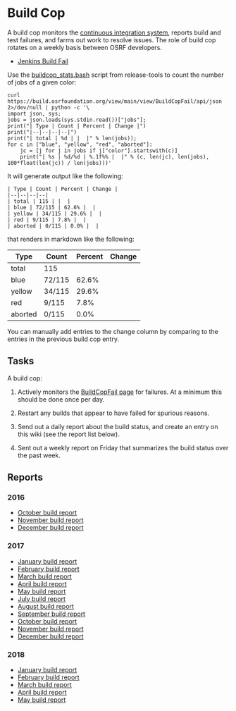 # Build Cop

A build cop monitors the [continuous integration system](http://build.osrfoundation.org), reports build and test failures, and farms out work to resolve issues. The role of build cop rotates on a weekly basis between OSRF developers.

* [Jenkins Build Fail](http://build.osrfoundation.org/view/main/view/BuildCopFail/)

Use the [buildcop_stats.bash](https://bitbucket.org/osrf/release-tools/src/7bc7933e953c0906b1e1e84c7c4681209bd0c932/jenkins-scripts/tools/buildcop_stats.bash?at=default&fileviewer=file-view-default) script from release-tools to count the number of jobs of a given color:

~~~
curl https://build.osrfoundation.org/view/main/view/BuildCopFail/api/json 2>/dev/null | python -c '\
import json, sys;
jobs = json.loads(sys.stdin.read())["jobs"];
print("| Type | Count | Percent | Change |")
print("|--|--|--|--|")
print("| total | %d | |  |" % len(jobs));
for c in ["blue", "yellow", "red", "aborted"]:
    jc = [j for j in jobs if j["color"].startswith(c)]
    print("| %s | %d/%d | %.1f%% |  |" % (c, len(jc), len(jobs), 100*float(len(jc)) / len(jobs)))'
~~~

It will generate output like the following:

~~~
| Type | Count | Percent | Change |
|--|--|--|--|
| total | 115 | |  |
| blue | 72/115 | 62.6% |  |
| yellow | 34/115 | 29.6% |  |
| red | 9/115 | 7.8% |  |
| aborted | 0/115 | 0.0% |  |
~~~

that renders in markdown like the following:

| Type | Count | Percent | Change |
|--|--|--|--|
| total | 115 | |  |
| blue | 72/115 | 62.6% |  |
| yellow | 34/115 | 29.6% |  |
| red | 9/115 | 7.8% |  |
| aborted | 0/115 | 0.0% |  |

You can manually add entries to the change column by comparing to the entries in the previous build cop entry.

## Tasks

A build cop:

1. Actively monitors the [BuildCopFail page](https://build.osrfoundation.org/view/main/view/BuildCopFail/) for failures. At a minimum this should be done once per day.

1. Restart any builds that appear to have failed for spurious reasons.

1. Send out a daily report about the build status, and create an entry on this wiki (see the report list below).

1. Sent out a weekly report on Friday that summarizes the build status over the past week.

## Reports

### 2016

* [October build report](https://bitbucket.org/osrf/gazebo/wiki/buildcop/2016/10)
* [November build report](https://bitbucket.org/osrf/gazebo/wiki/buildcop/2016/11)
* [December build report](https://bitbucket.org/osrf/gazebo/wiki/buildcop/2016/12)

### 2017

* [January build report](https://bitbucket.org/osrf/gazebo/wiki/buildcop/2017/01)
* [February build report](https://bitbucket.org/osrf/gazebo/wiki/buildcop/2017/02)
* [March build report](https://bitbucket.org/osrf/gazebo/wiki/buildcop/2017/03/15)
* [April build report](https://bitbucket.org/osrf/gazebo/wiki/buildcop/2017/04)
* [May build report](https://bitbucket.org/osrf/gazebo/wiki/buildcop/2017/05)
* [July build report](https://bitbucket.org/osrf/gazebo/wiki/buildcop/2017/07)
* [August build report](https://bitbucket.org/osrf/gazebo/wiki/buildcop/2017/08)
* [September build report](https://bitbucket.org/osrf/gazebo/wiki/buildcop/2017/09)
* [October build report](https://bitbucket.org/osrf/gazebo/wiki/buildcop/2017/10)
* [November build report](https://bitbucket.org/osrf/gazebo/wiki/buildcop/2017/11)
* [December build report](https://bitbucket.org/osrf/gazebo/wiki/buildcop/2017/12)

### 2018

* [January build report](https://bitbucket.org/osrf/gazebo/wiki/buildcop/2018/01)
* [February build report](https://bitbucket.org/osrf/gazebo/wiki/buildcop/2018/02)
* [March build report](https://bitbucket.org/osrf/gazebo/wiki/buildcop/2018/03)
* [April build report](https://bitbucket.org/osrf/gazebo/wiki/buildcop/2018/04)
* [May build report](https://bitbucket.org/osrf/gazebo/wiki/buildcop/2018/05)
